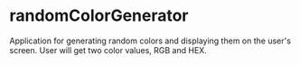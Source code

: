 # randomColorGenerator

Application for generating random colors and displaying them on the user's screen. User will get two color values, RGB and HEX. 